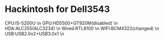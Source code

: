 # Hackintosh for Dell3543

CPU:I5-5200U \n
GPU:HD5500+GT920M(disabled) \n
HDA:ALC255(ALC3234) \n
Wired:RTL8100 \n
WIFI:BCM4322(changed) \n
USB:USB2.0x2+USB3.0x1 \n
